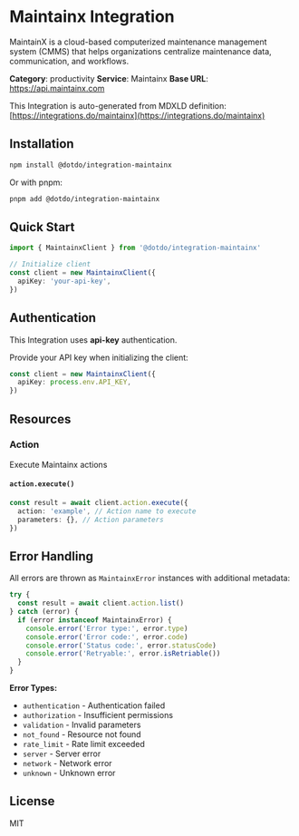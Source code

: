 # Maintainx Integration

MaintainX is a cloud-based computerized maintenance management system (CMMS) that helps organizations centralize maintenance data, communication, and workflows.

**Category**: productivity
**Service**: Maintainx
**Base URL**: https://api.maintainx.com

This Integration is auto-generated from MDXLD definition: [https://integrations.do/maintainx](https://integrations.do/maintainx)

## Installation

```bash
npm install @dotdo/integration-maintainx
```

Or with pnpm:

```bash
pnpm add @dotdo/integration-maintainx
```

## Quick Start

```typescript
import { MaintainxClient } from '@dotdo/integration-maintainx'

// Initialize client
const client = new MaintainxClient({
  apiKey: 'your-api-key',
})
```

## Authentication

This Integration uses **api-key** authentication.

Provide your API key when initializing the client:

```typescript
const client = new MaintainxClient({
  apiKey: process.env.API_KEY,
})
```

## Resources

### Action

Execute Maintainx actions

#### `action.execute()`

```typescript
const result = await client.action.execute({
  action: 'example', // Action name to execute
  parameters: {}, // Action parameters
})
```

## Error Handling

All errors are thrown as `MaintainxError` instances with additional metadata:

```typescript
try {
  const result = await client.action.list()
} catch (error) {
  if (error instanceof MaintainxError) {
    console.error('Error type:', error.type)
    console.error('Error code:', error.code)
    console.error('Status code:', error.statusCode)
    console.error('Retryable:', error.isRetriable())
  }
}
```

**Error Types:**

- `authentication` - Authentication failed
- `authorization` - Insufficient permissions
- `validation` - Invalid parameters
- `not_found` - Resource not found
- `rate_limit` - Rate limit exceeded
- `server` - Server error
- `network` - Network error
- `unknown` - Unknown error

## License

MIT
